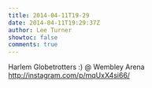 ```yaml
---
title: 2014-04-11T19-29
date: 2014-04-11T19:29:37Z
author: Lee Turner
showtoc: false
comments: true
---
```


Harlem Globetrotters :) @ Wembley Arena http://instagram.com/p/mqUxX4si66/

